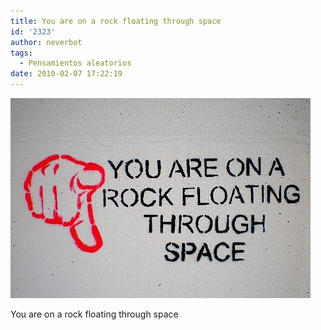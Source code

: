 ```yaml
---
title: You are on a rock floating through space
id: '2323'
author: neverbot
tags:
  - Pensamientos aleatorios
date: 2010-02-07 17:22:19
---
```


![201002071721.jpg](./you-are-on-a-rock-floating-through-space/201002071721.jpg)  

You are on a rock floating through space